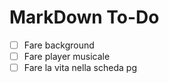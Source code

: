 # MarkDown To-Do
- [ ] Fare background
- [ ] Fare player musicale
- [ ] Fare la vita nella scheda pg